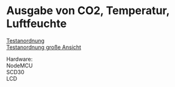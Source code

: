 # Ausgabe von CO2, Temperatur, Luftfeuchte


[Testanordnung](assets/SCD30+LCD_Ausgabe_CO+Temp+Humidity_320.jpg)  
[Testanordnung große Ansicht](assets/SCD30+LCD_Ausgabe_CO+Temp+Humidity.jpg)


Hardware:  
NodeMCU    
SCD30  
LCD  
